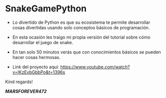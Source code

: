 # SnakeGamePython

- Lo divertido de Python es que su ecosistema te permite desarrollar cosas divertidas usando solo conceptos básicos de programación. 
- En esta ocasión les traigo mi propia versión del tutorial sobre cómo desarrollar el juego de snake. 
- En tan solo 50 minutos verás que con conocimientos básicos se pueden hacer cosas hermosas.

- Link del proyecto aquí: https://www.youtube.com/watch?v=lKzEvbGbbPo&t=1396s

Kind regards!

***MARSFOREVER472***
